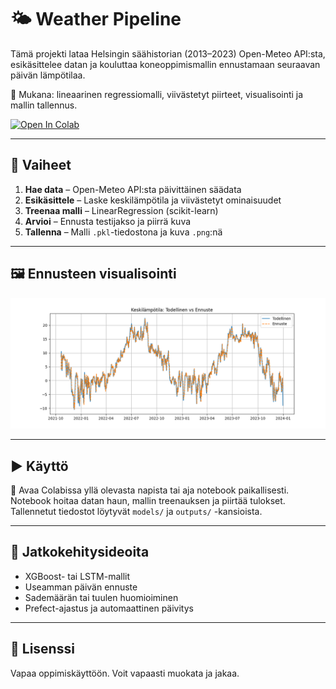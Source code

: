 # 🌤️ Weather Pipeline

Tämä projekti lataa Helsingin säähistorian (2013–2023) Open-Meteo API:sta, esikäsittelee datan ja kouluttaa koneoppimismallin ennustamaan seuraavan päivän lämpötilaa.

🧪 Mukana: lineaarinen regressiomalli, viivästetyt piirteet, visualisointi ja mallin tallennus.

[![Open In Colab](https://colab.research.google.com/assets/colab-badge.svg)](https://colab.research.google.com/github/AnssiKuru/Weather_pipeline/blob/main/weather_pipeline_notebook.ipynb)

---

## 🔧 Vaiheet

1. **Hae data** – Open-Meteo API:sta päivittäinen säädata
2. **Esikäsittele** – Laske keskilämpötila ja viivästetyt ominaisuudet
3. **Treenaa malli** – LinearRegression (scikit-learn)
4. **Arvioi** – Ennusta testijakso ja piirrä kuva
5. **Tallenna** – Malli `.pkl`-tiedostona ja kuva `.png`:nä

---

## 🖼️ Ennusteen visualisointi

<img src="outputs/temperature_forecast.png" width="600">

---

## ▶️ Käyttö

📍 Avaa Colabissa yllä olevasta napista tai aja notebook paikallisesti.  
Notebook hoitaa datan haun, mallin treenauksen ja piirtää tulokset.  
Tallennetut tiedostot löytyvät `models/` ja `outputs/` -kansioista.

---

## 🚀 Jatkokehitysideoita

- XGBoost- tai LSTM-mallit
- Useamman päivän ennuste
- Sademäärän tai tuulen huomioiminen
- Prefect-ajastus ja automaattinen päivitys

---

## 📄 Lisenssi

Vapaa oppimiskäyttöön. Voit vapaasti muokata ja jakaa.
